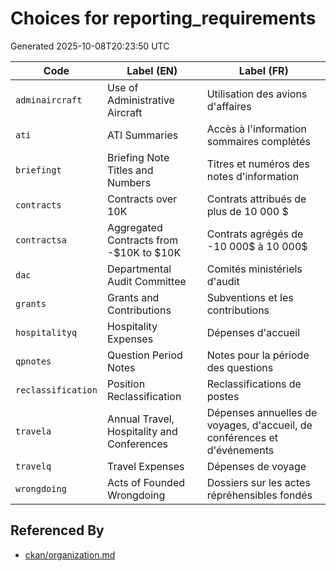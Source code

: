# Choices for reporting_requirements

Generated 2025-10-08T20:23:50 UTC

| Code | Label (EN) | Label (FR) |
|------|------------|------------|
| `adminaircraft` | Use of Administrative Aircraft | Utilisation des avions d'affaires |
| `ati` | ATI Summaries | Accès à l'information sommaires complétés |
| `briefingt` | Briefing Note Titles and Numbers | Titres et numéros des notes d'information |
| `contracts` | Contracts over 10K | Contrats attribués de plus de 10 000 $ |
| `contractsa` | Aggregated Contracts from -$10K to $10K | Contrats agrégés de -10 000$ à 10 000$ |
| `dac` | Departmental Audit Committee | Comités ministériels d'audit |
| `grants` | Grants and Contributions | Subventions et les contributions |
| `hospitalityq` | Hospitality Expenses | Dépenses d'accueil |
| `qpnotes` | Question Period Notes | Notes pour la période des questions |
| `reclassification` | Position Reclassification | Reclassifications de postes |
| `travela` | Annual Travel, Hospitality and Conferences | Dépenses annuelles de voyages, d'accueil, de conférences et d'événements |
| `travelq` | Travel Expenses | Dépenses de voyage |
| `wrongdoing` | Acts of Founded Wrongdoing | Dossiers sur les actes répréhensibles fondés |


## Referenced By

- [ckan/organization.md](../ckan/organization.md)
